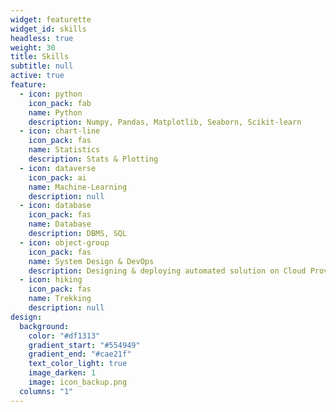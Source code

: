 ```yaml
---
widget: featurette
widget_id: skills
headless: true
weight: 30
title: Skills
subtitle: null
active: true
feature:
  - icon: python
    icon_pack: fab
    name: Python
    description: Numpy, Pandas, Matplotlib, Seaborn, Scikit-learn
  - icon: chart-line
    icon_pack: fas
    name: Statistics
    description: Stats & Plotting
  - icon: dataverse
    icon_pack: ai
    name: Machine-Learning
    description: null
  - icon: database
    icon_pack: fas
    name: Database
    description: DBMS, SQL
  - icon: object-group
    icon_pack: fas
    name: System Design & DevOps
    description: Designing & deploying automated solution on Cloud Provider Primarily on AWS
  - icon: hiking
    icon_pack: fas
    name: Trekking
    description: null
design:
  background:
    color: "#df1313"
    gradient_start: "#554949"
    gradient_end: "#cae21f"
    text_color_light: true
    image_darken: 1
    image: icon_backup.png
  columns: "1"
---
```

